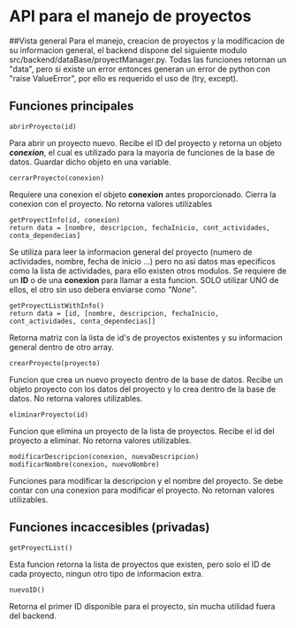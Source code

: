 # API para el manejo de proyectos
##Vista general
Para el manejo, creacion de proyectos y la modificacion de su informacion general, el backend dispone del siguiente modulo src/backend/dataBase/proyectManager.py.
Todas las funciones retornan un "data", pero si existe un error entonces generan un error de python con "raise ValueError", por ello es requerido el uso de (try, except).

## Funciones principales
	abrirProyecto(id) 
Para abrir un proyecto nuevo. Recibe el ID del proyecto y retorna un objeto _**conexion**_, el cual es utilizado para la mayoria de funciones de la base de datos. Guardar dicho objeto en una variable.

	cerrarProyecto(conexion)
Requiere una conexion el objeto __conexion__ antes proporcionado. Cierra la conexion con el proyecto. No retorna valores utilizables

	getProyectInfo(id, conexion)
	return data = [nombre, descripcion, fechaInicio, cont_actividades, conta_dependecias]
Se utiliza para leer la informacion general del proyecto (numero de actividades, nombre, fecha de inicio ...) pero no asi datos mas epecificos como la lista de actividades, para ello existen otros modulos.
Se requiere de un **ID** o de una **conexion** para llamar a esta funcion. SOLO utilizar UNO de ellos, el otro sin uso debera enviarse como _"None"_. 
    
    
	getProyectListWithInfo()
	return data = [id, [nombre, descripcion, fechaInicio, cont_actividades, conta_dependecias]]
	
Retorna matriz con la lista de id's de proyectos existentes y su informacion general dentro de otro array.


	crearProyecto(proyecto)
Funcion que crea un nuevo proyecto dentro de la base de datos. Recibe un objeto proyecto con los datos del proyecto y lo crea dentro de la base de datos. No retorna valores utilizables.


	eliminarProyecto(id)
Funcion que elimina un proyecto de la lista  de proyectos. Recibe el id del proyecto a eliminar. No retorna valores utilizables.

	modificarDescripcion(conexion, nuevaDescripcion)
	modificarNombre(conexion, nuevoNombre)
Funciones para modificar la descripcion y el nombre del proyecto. Se debe contar con una conexion para modificar el proyecto. No retornan valores utilizables.

	
	
 
## Funciones incaccesibles (privadas)
	getProyectList()
Esta funcion retorna la lista de proyectos que existen, pero solo el ID de cada proyecto, ningun otro tipo de informacion extra. 

	nuevoID() 
Retorna el primer ID disponible para el proyecto, sin mucha utilidad fuera del backend.
